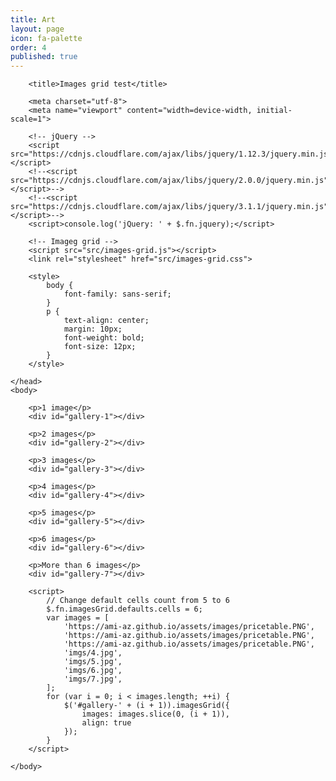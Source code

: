 ```yaml
---
title: Art
layout: page
icon: fa-palette
order: 4
published: true
---
```

<!DOCTYPE html>
<html>
    <head>

        <title>Images grid test</title>

        <meta charset="utf-8">
        <meta name="viewport" content="width=device-width, initial-scale=1">

        <!-- jQuery -->
        <script src="https://cdnjs.cloudflare.com/ajax/libs/jquery/1.12.3/jquery.min.js"></script>
        <!--<script src="https://cdnjs.cloudflare.com/ajax/libs/jquery/2.0.0/jquery.min.js"></script>-->
        <!--<script src="https://cdnjs.cloudflare.com/ajax/libs/jquery/3.1.1/jquery.min.js"></script>-->
        <script>console.log('jQuery: ' + $.fn.jquery);</script>

        <!-- Imageg grid -->
        <script src="src/images-grid.js"></script>
        <link rel="stylesheet" href="src/images-grid.css">

        <style>
            body {
                font-family: sans-serif;
            }
            p {
                text-align: center;
                margin: 10px;
                font-weight: bold;
                font-size: 12px;
            }
        </style>

    </head>
    <body>

        <p>1 image</p>
        <div id="gallery-1"></div>

        <p>2 images</p>
        <div id="gallery-2"></div>

        <p>3 images</p>
        <div id="gallery-3"></div>

        <p>4 images</p>
        <div id="gallery-4"></div>

        <p>5 images</p>
        <div id="gallery-5"></div>

        <p>6 images</p>
        <div id="gallery-6"></div>

        <p>More than 6 images</p>
        <div id="gallery-7"></div>

        <script>
            // Change default cells count from 5 to 6
            $.fn.imagesGrid.defaults.cells = 6;
            var images = [
                'https://ami-az.github.io/assets/images/pricetable.PNG',
                'https://ami-az.github.io/assets/images/pricetable.PNG',
                'https://ami-az.github.io/assets/images/pricetable.PNG',
                'imgs/4.jpg',
                'imgs/5.jpg',
                'imgs/6.jpg',
                'imgs/7.jpg',
            ];
            for (var i = 0; i < images.length; ++i) {
                $('#gallery-' + (i + 1)).imagesGrid({
                    images: images.slice(0, (i + 1)),
                    align: true
                });
            }
        </script>

    </body>
</html>